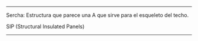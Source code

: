 ----

Sercha: Estructura que parece una A que sirve para el esqueleto del techo.

SIP (Structural Insulated Panels) 

----
